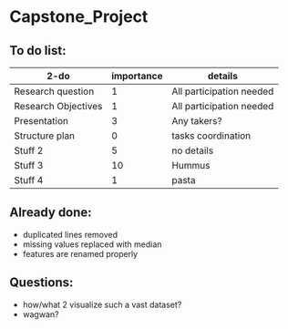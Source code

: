 # Capstone_Project

## To do list:
| 2-do | importance | details |
| -------- | -------- | -------- |
| Research question   |  1   | All participation needed   |
| Research Objectives   |  1   | All participation needed   |
| Presentation   |  3   | Any takers?   |
| Structure plan  |  0   | tasks coordination   |
| Stuff 2   |  5   | no details   |
| Stuff 3   |  10   |  Hummus  |
| Stuff 4   |  1   |  pasta  |


## Already done:
+ duplicated lines removed
+ missing values replaced with median 
+ features are renamed properly


## Questions:
+ how/what 2 visualize such a vast dataset?
+ wagwan?